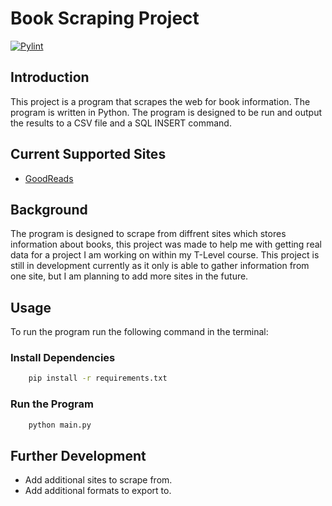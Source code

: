 # Book Scraping Project
[![Pylint](https://github.com/JakeJR0/Book-Scraping-Project/actions/workflows/pylint.yml/badge.svg?branch=main)](https://github.com/JakeJR0/Book-Scraping-Project/actions/workflows/pylint.yml)

## Introduction

This project is a program that scrapes the web for book information. The program is written in Python. The program is designed to be run and output the results to a CSV file and a SQL INSERT command.

## Current Supported Sites
- [GoodReads](https://www.goodreads.com/)

## Background

The program is designed to scrape from diffrent sites which stores information about books, this project was made to help me with getting real data for a project I am working on within my T-Level course. This project is still in development currently as it only is able to gather information from one site, but I am planning to add more sites in the future.

## Usage
To run the program run the following command in the terminal:

### Install Dependencies

```bash
    pip install -r requirements.txt
```

### Run the Program

```bash
    python main.py
```

## Further Development

- Add additional sites to scrape from.
- Add additional formats to export to.


